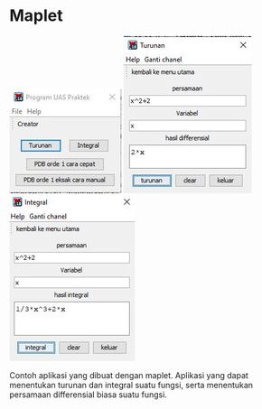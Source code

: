 # Maplet
![1](https://github.com/aziss-i/Maplet/blob/master/file1.JPG)
![2](https://github.com/aziss-i/Maplet/blob/master/file2.JPG)
![3](https://github.com/aziss-i/Maplet/blob/master/file3.JPG)

Contoh aplikasi yang dibuat dengan maplet. Aplikasi yang dapat menentukan turunan dan integral suatu fungsi, serta menentukan persamaan differensial biasa suatu fungsi.

